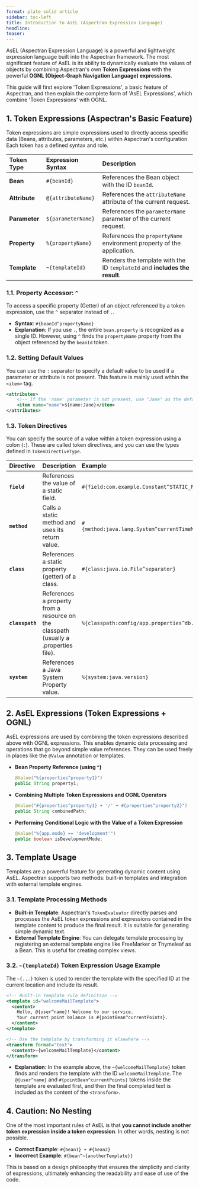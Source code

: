 ```yaml
---
format: plate solid article
sidebar: toc-left
title: Introduction to AsEL (Aspectran Expression Language)
headline:
teaser:
---
```


AsEL (Aspectran Expression Language) is a powerful and lightweight expression language built into the Aspectran framework. The most significant feature of AsEL is its ability to dynamically evaluate the values of objects by combining Aspectran's own **Token Expressions** with the powerful **OGNL (Object-Graph Navigation Language) expressions**.

This guide will first explore 'Token Expressions', a basic feature of Aspectran, and then explain the complete form of 'AsEL Expressions', which combine 'Token Expressions' with OGNL.

## 1. Token Expressions (Aspectran's Basic Feature)

Token expressions are simple expressions used to directly access specific data (Beans, attributes, parameters, etc.) within Aspectran's configuration. Each token has a defined syntax and role.

| Token Type | Expression Syntax | Description |
| :--- | :--- | :--- |
| **Bean** | `#{beanId}` | References the Bean object with the ID `beanId`. |
| **Attribute** | `@{attributeName}` | References the `attributeName` attribute of the current request. |
| **Parameter** | `${parameterName}` | References the `parameterName` parameter of the current request. |
| **Property** | `%{propertyName}` | References the `propertyName` environment property of the application. |
| **Template** | `~{templateId}` | Renders the template with the ID `templateId` and **includes the result**. |

### 1.1. Property Accessor: `^`

To access a specific property (Getter) of an object referenced by a token expression, use the `^` separator instead of `.`.

*   **Syntax**: `#{beanId^propertyName}`
*   **Explanation**: If you use `.`, the entire `bean.property` is recognized as a single ID. However, using `^` finds the `propertyName` property from the object referenced by the `beanId` token.

### 1.2. Setting Default Values

You can use the `:` separator to specify a default value to be used if a parameter or attribute is not present. This feature is mainly used within the `<item>` tag.

```xml
<attributes>
    <!-- If the 'name' parameter is not present, use "Jane" as the default value -->
    <item name="name">${name:Jane}</item>
</attributes>
```

### 1.3. Token Directives

You can specify the source of a value within a token expression using a colon (`:`). These are called token directives, and you can use the types defined in `TokenDirectiveType`.

| Directive | Description | Example |
| :--- | :--- | :--- |
| **`field`** | References the value of a static field. | `#{field:com.example.Constant^STATIC_FIELD}` |
| **`method`** | Calls a static method and uses its return value. | `#{method:java.lang.System^currentTimeMillis}` |
| **`class`** | References a static property (getter) of a class. | `#{class:java.io.File^separator}` |
| **`classpath`** | References a property from a resource on the classpath (usually a .properties file). | `%{classpath:config/app.properties^db.url}` |
| **`system`** | References a Java System Property value. | `%{system:java.version}` |

## 2. AsEL Expressions (Token Expressions + OGNL)

AsEL expressions are used by combining the token expressions described above with OGNL expressions. This enables dynamic data processing and operations that go beyond simple value references. They can be used freely in places like the `@Value` annotation or templates.

*   **Bean Property Reference (using `^`)**
    ```java
    @Value("%{properties^property1}")
    public String property1;
    ```

*   **Combining Multiple Token Expressions and OGNL Operators**
    ```java
    @Value("#{properties^property1} + '/' + #{properties^property2}")
    public String combinedPath;
    ```

*   **Performing Conditional Logic with the Value of a Token Expression**
    ```java
    @Value("%{app.mode} == 'development'")
    public boolean isDevelopmentMode;
    ```

## 3. Template Usage

Templates are a powerful feature for generating dynamic content using AsEL. Aspectran supports two methods: built-in templates and integration with external template engines.

### 3.1. Template Processing Methods

*   **Built-in Template**: Aspectran's `TokenEvaluator` directly parses and processes the AsEL token expressions and expressions contained in the template content to produce the final result. It is suitable for generating simple dynamic text.
*   **External Template Engine**: You can delegate template processing by registering an external template engine like FreeMarker or Thymeleaf as a Bean. This is useful for creating complex views.

### 3.2. `~{templateId}` Token Expression Usage Example

The `~{...}` token is used to render the template with the specified ID at the current location and include its result.

```xml
<!-- Built-in template rule definition -->
<template id="welcomeMailTemplate">
  <content>
    Hello, @{user^name}! Welcome to our service.
    Your current point balance is #{pointBean^currentPoints}.
  </content>
</template>

<!-- Use the template by transforming it elsewhere -->
<transform format="text">
  <content>~{welcomeMailTemplate}</content>
</transform>
```
*   **Explanation**: In the example above, the `~{welcomeMailTemplate}` token finds and renders the template with the ID `welcomeMailTemplate`. The `@{user^name}` and `#{pointBean^currentPoints}` tokens inside the template are evaluated first, and then the final completed text is included as the content of the `<transform>`.

## 4. Caution: No Nesting

One of the most important rules of AsEL is that **you cannot include another token expression inside a token expression**. In other words, nesting is not possible.

*   **Correct Example**: `#{bean1} + #{bean2}`
*   **Incorrect Example**: `#{bean^~{anotherTemplate}}`

This is based on a design philosophy that ensures the simplicity and clarity of expressions, ultimately enhancing the readability and ease of use of the code.
